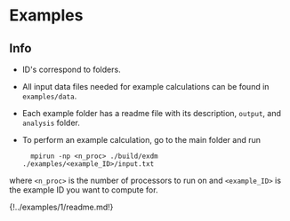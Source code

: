 # Examples

## Info

- ID's correspond to folders.

- All input data files needed for example calculations can be found in `examples/data`.

- Each example folder has a readme file with its description, `output`, and `analysis` folder. 

- To perform an example calculation, go to the main folder and run

        mpirun -np <n_proc> ./build/exdm ./examples/<example_ID>/input.txt

where `<n_proc>` is the number of processors to run on and `<example_ID>` is the example ID you want to compute for.

{!../examples/1/readme.md!}
